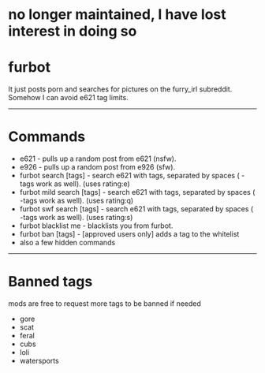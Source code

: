 # no longer maintained, I have lost interest in doing so

# furbot

It just posts porn and searches for pictures on the furry_irl subreddit.
Somehow I can avoid e621 tag limits.

---

# Commands

* e621 - pulls up a random post from e621 (nsfw).
* e926 - pulls up a random post from e926 (sfw).
* furbot search [tags] - search e621 with tags, separated by spaces ( -tags work as well). (uses rating:e)
* furbot mild search [tags] - search e621 with tags, separated by spaces ( -tags work as well). (uses rating:q)
* furbot swf search [tags] - search e621 with tags, separated by spaces ( -tags work as well). (uses rating:s)
* furbot blacklist me - blacklists you from furbot.
* furbot ban [tags] - [approved users only] adds a tag to the whitelist
* also a few hidden commands

---

 # Banned tags
 mods are free to request more tags to be banned if needed
 * gore
 * scat
 * feral
 * cubs
 * loli
 * watersports
